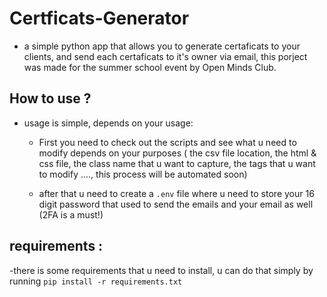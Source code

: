 # Certficats-Generator
- a simple python app that allows you to generate certaficats to your clients, and send each certaficats to it's owner via email, this porject was made for the summer school event by Open Minds Club.

## How to use ?
- usage is simple, depends on your usage:
  - First you need to check out the scripts and see what u need to modify depends on your purposes ( the csv file location, the html & css file, the class name that u want to capture, the tags that u want to modify ...., this process will be automated soon)
    
  - after that u need to create a `.env` file where u need to store your 16 digit password that used to send the emails and your email as well (2FA is a must!)

## requirements :
-there is some requirements that u need to install, u can do that simply by running `pip install -r requirements.txt`
